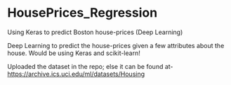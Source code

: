 # HousePrices_Regression
Using Keras to predict Boston house-prices (Deep Learning)

Deep Learning to predict the house-prices given a few attributes about the house.
Would be using Keras and scikit-learn!

Uploaded the dataset in the repo; else it can be found at- https://archive.ics.uci.edu/ml/datasets/Housing
